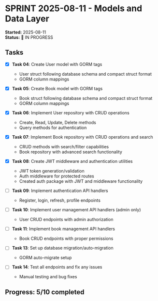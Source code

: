 # SPRINT 2025-08-11 - Models and Data Layer

**Started:** 2025-08-11  
**Status:** 🚧 IN PROGRESS  

## Tasks

- [x] **Task 04**: Create User model with GORM tags
  - User struct following database schema and compact struct format
  - GORM column mappings

- [x] **Task 05**: Create Book model with GORM tags
  - Book struct following database schema and compact struct format
  - GORM column mappings

- [x] **Task 06**: Implement User repository with CRUD operations
  - Create, Read, Update, Delete methods
  - Query methods for authentication

- [x] **Task 07**: Implement Book repository with CRUD operations and search
  - CRUD methods with search/filter capabilities
  - Book repository with advanced search functionality

- [x] **Task 08**: Create JWT middleware and authentication utilities
  - JWT token generation/validation
  - Auth middleware for protected routes
  - Created auth package with JWT and middleware functionality

- [ ] **Task 09**: Implement authentication API handlers
  - Register, login, refresh, profile endpoints

- [ ] **Task 10**: Implement user management API handlers (admin only)
  - User CRUD endpoints with admin authorization

- [ ] **Task 11**: Implement book management API handlers
  - Book CRUD endpoints with proper permissions

- [ ] **Task 13**: Set up database migration/auto-migration
  - GORM auto-migrate setup

- [ ] **Task 14**: Test all endpoints and fix any issues
  - Manual testing and bug fixes

## Progress: 5/10 completed